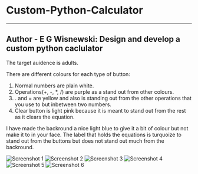 # Custom-Python-Calculator

---
Author - E G Wisnewski: Design and develop a custom python caclulator
---

The target auidence is adults.

There are different colours for each type of button:
1. Normal numbers are plain white.
2. Operations(+, -, *, /) are purple as a stand out from other colours.
3.  . and = are yellow and also is standing out from the other operations that you use to but inbetween two numbers.
4. Clear button is light pink because it is meant to stand out from the rest as it clears the equation.

I have made the backround a nice light blue to give it a bit of colour but not make it to in your face.
The label that holds the equations is turquoize to stand out from the buttons but does not stand out much from the backround.



![Screenshot 1](https://user-images.githubusercontent.com/103474799/192883345-112051d9-7304-4585-8c08-d2ccbd8d385e.png)
![Screenshot 2](https://user-images.githubusercontent.com/103474799/192883350-39bac19f-e4f1-4431-813e-b93d964d725a.png)
![Screenshot 3](https://user-images.githubusercontent.com/103474799/192883356-a23e5c6b-04fd-4534-9ea6-b59935cf49af.png)
![Screenshot 4](https://user-images.githubusercontent.com/103474799/192883363-83810f9b-662e-4662-be3f-529c3d376c66.png)
![Screenshot 5](https://user-images.githubusercontent.com/103474799/192883333-578429d5-1504-40a6-82b1-79fe3bc8d573.png)
![Screenshot 6](https://user-images.githubusercontent.com/103474799/192883341-5f954ac8-313b-4de5-a659-c400c57b3585.png)
